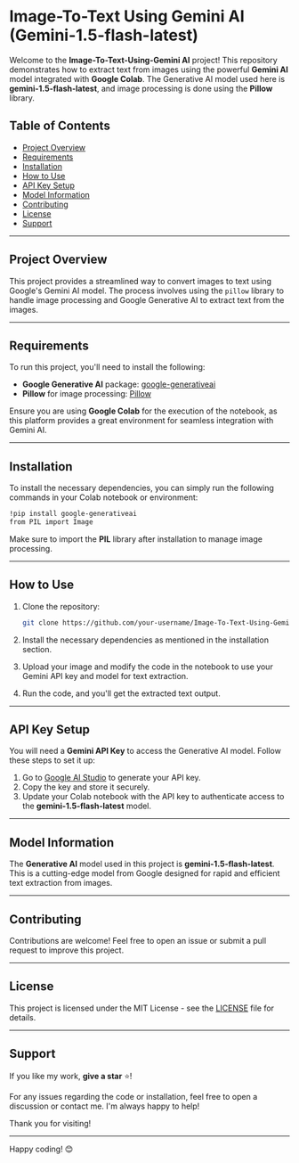 # Image-To-Text Using Gemini AI (Gemini-1.5-flash-latest)

Welcome to the **Image-To-Text-Using-Gemini AI** project! This repository demonstrates how to extract text from images using the powerful **Gemini AI** model integrated with **Google Colab**. The Generative AI model used here is **gemini-1.5-flash-latest**, and image processing is done using the **Pillow** library.

## Table of Contents
- [Project Overview](#project-overview)
- [Requirements](#requirements)
- [Installation](#installation)
- [How to Use](#how-to-use)
- [API Key Setup](#api-key-setup)
- [Model Information](#model-information)
- [Contributing](#contributing)
- [License](#license)
- [Support](#support)

---

## Project Overview

This project provides a streamlined way to convert images to text using Google's Gemini AI model. The process involves using the `pillow` library to handle image processing and Google Generative AI to extract text from the images.

---

## Requirements

To run this project, you'll need to install the following:

- **Google Generative AI** package: [google-generativeai](https://pypi.org/project/google-generativeai/)
- **Pillow** for image processing: [Pillow](https://pypi.org/project/Pillow/)

Ensure you are using **Google Colab** for the execution of the notebook, as this platform provides a great environment for seamless integration with Gemini AI.

---

## Installation

To install the necessary dependencies, you can simply run the following commands in your Colab notebook or environment:

```bash
!pip install google-generativeai
from PIL import Image
```

Make sure to import the **PIL** library after installation to manage image processing.

---

## How to Use

1. Clone the repository:
    ```bash
    git clone https://github.com/your-username/Image-To-Text-Using-Gemini-AI.git
    ```

2. Install the necessary dependencies as mentioned in the installation section.

3. Upload your image and modify the code in the notebook to use your Gemini API key and model for text extraction.

4. Run the code, and you'll get the extracted text output.

---

## API Key Setup

You will need a **Gemini API Key** to access the Generative AI model. Follow these steps to set it up:

1. Go to [Google AI Studio](https://aistudio.google.com/app/apikey) to generate your API key.
2. Copy the key and store it securely.
3. Update your Colab notebook with the API key to authenticate access to the **gemini-1.5-flash-latest** model.

---

## Model Information

The **Generative AI** model used in this project is **gemini-1.5-flash-latest**. This is a cutting-edge model from Google designed for rapid and efficient text extraction from images.

---

## Contributing

Contributions are welcome! Feel free to open an issue or submit a pull request to improve this project.

---

## License

This project is licensed under the MIT License - see the [LICENSE](LICENSE) file for details.

---

## Support

If you like my work, **give a star** ⭐! 

For any issues regarding the code or installation, feel free to open a discussion or contact me. I'm always happy to help!

Thank you for visiting!

--- 

Happy coding! 😊

